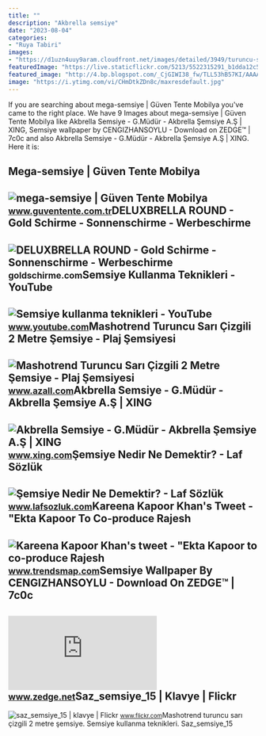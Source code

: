 ```yaml
---
title: ""
description: "Akbrella semsiye"
date: "2023-08-04"
categories:
- "Ruya Tabiri"
images:
- "https://d1uzn4uuy9aram.cloudfront.net/images/detailed/3949/turuncu-sari-cizgili-2-metre-semsiye-plaj-semsiyesi-bahce-balkon-semsiye-g1s-29673.jpg?t=1645032669"
featuredImage: "https://live.staticflickr.com/5213/5522315291_b1dda12c57_z.jpg"
featured_image: "http://4.bp.blogspot.com/_CjGIWI38_fw/TLL53hB57KI/AAAAAAAACKc/E1DS0BrJvM0/s1600/semsiye.jpg"
image: "https://i.ytimg.com/vi/CHmDtkZDn8c/maxresdefault.jpg"
---
```


If you are searching about mega-semsiye | Güven Tente Mobilya you've came to the right place. We have 9 Images about mega-semsiye | Güven Tente Mobilya like Akbrella Semsiye - G.Müdür - Akbrella Şemsiye A.Ş | XING, Semsiye wallpaper by CENGIZHANSOYLU - Download on ZEDGE™ | 7c0c and also Akbrella Semsiye - G.Müdür - Akbrella Şemsiye A.Ş | XING. Here it is:

Mega-semsiye | Güven Tente Mobilya
----------------------------------

 ![mega-semsiye | Güven Tente Mobilya](https://www.guventente.com.tr/wp-content/uploads/2018/01/mega-semsiye.png) <small>www.guventente.com.tr</small>DELUXBRELLA ROUND - Gold Schirme - Sonnenschirme - Werbeschirme
---------------------------------------------------------------

 ![DELUXBRELLA ROUND - Gold Schirme - Sonnenschirme - Werbeschirme](https://goldschirme.com/wp-content/uploads/2021/08/deluxbrella-round-semsiye.png) <small>goldschirme.com</small>Semsiye Kullanma Teknikleri - YouTube
-------------------------------------

 ![Semsiye kullanma teknikleri - YouTube](https://i.ytimg.com/vi/CHmDtkZDn8c/maxresdefault.jpg) <small>www.youtube.com</small>Mashotrend Turuncu Sarı Çizgili 2 Metre Şemsiye - Plaj Şemsiyesi
----------------------------------------------------------------

 ![Mashotrend Turuncu Sarı Çizgili 2 Metre Şemsiye - Plaj Şemsiyesi](https://d1uzn4uuy9aram.cloudfront.net/images/detailed/3949/turuncu-sari-cizgili-2-metre-semsiye-plaj-semsiyesi-bahce-balkon-semsiye-g1s-29673.jpg?t=1645032669) <small>www.azall.com</small>Akbrella Semsiye - G.Müdür - Akbrella Şemsiye A.Ş | XING
--------------------------------------------------------

 ![Akbrella Semsiye - G.Müdür - Akbrella Şemsiye A.Ş | XING](https://profile-images.xing.com/images/d2cb96de9203468c4976cac5521cbc7a-1/akbrella-semsiye.1024x1024.jpg) <small>www.xing.com</small>Şemsiye Nedir Ne Demektir? - Laf Sözlük
---------------------------------------

 ![Şemsiye Nedir Ne Demektir? - Laf Sözlük](http://4.bp.blogspot.com/_CjGIWI38_fw/TLL53hB57KI/AAAAAAAACKc/E1DS0BrJvM0/s1600/semsiye.jpg) <small>www.lafsozluk.com</small>Kareena Kapoor Khan's Tweet - "Ekta Kapoor To Co-produce Rajesh
---------------------------------------------------------------

 ![Kareena Kapoor Khan's tweet - "Ekta Kapoor to co-produce Rajesh](https://pbs.twimg.com/media/Fcyada8X0AANSFu.jpg) <small>www.trendsmap.com</small>Semsiye Wallpaper By CENGIZHANSOYLU - Download On ZEDGE™ | 7c0c
---------------------------------------------------------------

 ![Semsiye wallpaper by CENGIZHANSOYLU - Download on ZEDGE™ | 7c0c](https://fsa.zobj.net/crop.php?r=zf2MLyEw-2f7-evvApZM64N3knd8-bc-S532AoduMvErTVrlkouWeZXNpiE5QfmLwxfIbiiM46AtBKOo07lSj_JX124jMojhtwzjM103p3ZK2MoZouvS7hwg8cGAQ4zUvoBmA6jVuAx-ay7Bx2MhY3j17N-Sk_KwJFhoHTDpq2SsxKIai6lo6PVKRQwhfiNcTow_DlcMVd_i4C2h) <small>www.zedge.net</small>Saz\_semsiye\_15 | Klavye | Flickr
----------------------------------

 ![saz_semsiye_15 | klavye | Flickr](https://live.staticflickr.com/5213/5522315291_b1dda12c57_z.jpg) <small>www.flickr.com</small>Mashotrend turuncu sarı çizgili 2 metre şemsiye. Semsiye kullanma teknikleri. Saz\_semsiye\_15
